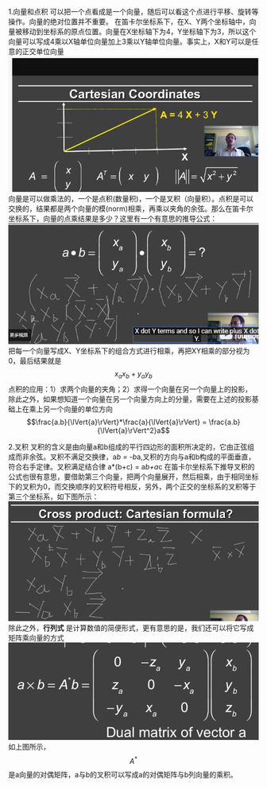 1.向量和点积
 可以把一个点看成是一个向量，随后可以看这个点进行平移、旋转等操作。向量的绝对位置并不重要。
 在笛卡尔坐标系下，在X、Y两个坐标轴中，向量被移动到坐标系的原点位置。向量在X坐标轴下为4，Y坐标轴下为3，所以这个向量可以写成4乘以X轴单位向量加上3乘以Y轴单位向量。事实上，X和Y可以是任意的正交单位向量
![](/Computer_Graphics/images/2.png)
向量是可以做乘法的，一个是点积(数量积)，一个是叉积（向量积）。点积是可以交换的，结果都是两个向量的模(norm)相乘，再乘以夹角的余弦。那么在笛卡尔坐标系下，向量的点乘结果是多少？这里有一个有意思的推导公式：
![](/Computer_Graphics/images/3.png)把每一个向量写成X、Y坐标系下的组合方式进行相乘，再把XY相乘的部分视为0，最后结果就是$$x_ax_b+y_ay_b$$
点积的应用：1）求两个向量的夹角；2）求得一个向量在另一个向量上的投影，除此之外，如果想知道一个向量在另一个向量方向上的分量，需要在上述的投影基础上在乘上另一个向量的单位方向$$\frac{a.b}{\lVert{a}\rVert}*\frac{a}{\lVert{a}\rVert} = \frac{a.b}{\lVert{a}\rVert^2}a$$

2.叉积
叉积的含义是由向量a和b组成的平行四边形的面积所决定的，它由正弦组成而非余弦。叉积不满足交换律，a*b = -b*a,叉积的方向与a和b构成的平面垂直，符合右手定律。叉积满足结合律 a*(b+c) = a*b+a*c
在笛卡尔坐标系下推导叉积的公式也很有意思，要借助第三个向量，把两个向量展开，然后相乘，由于相同坐标下的叉积为0，而交换顺序的叉积符号相反，另外，两个正交的坐标系的叉积等于第三个坐标系，如下图所示：
![](/Computer_Graphics/images/4.png)
除此之外，**行列式** 是计算数值的简便形式，更有意思的是，我们还可以将它写成矩阵乘向量的方式
![](/Computer_Graphics/images/5.png)
如上图所示，$$A^*$$是a向量的对偶矩阵，a与b的叉积可以写成a的对偶矩阵与b列向量的乘积。